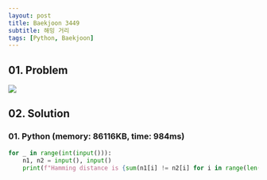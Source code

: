 ```yaml
---
layout: post
title: Baekjoon 3449
subtitle: 해밍 거리
tags: [Python, Baekjoon]
---
```


## 01. Problem

<img src="https://github.com/WoojinJeonkr/WoojinJeonkr.github.io/blob/main/assets/images/post_image/baekjoon/baekjoon_3449.png?raw=true">

## 02. Solution

### 01. Python (memory: 86116KB, time: 984ms)

```Python
for _ in range(int(input())):
    n1, n2 = input(), input()
    print(f"Hamming distance is {sum(n1[i] != n2[i] for i in range(len(n1)))}.")
```
